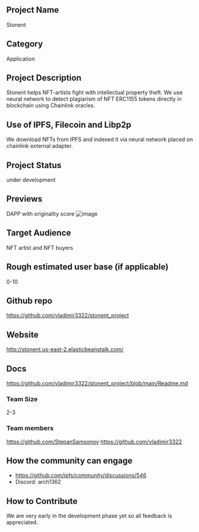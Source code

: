 ## Project Name
Stonent
## Category 
Application

## Project Description
Stonent helps NFT-artists fight with intellectual property theft. We use neural network to detect plagiarism of NFT ERC1155 tokens directly in blockchain using Chainlink oracles.

## Use of IPFS, Filecoin and Libp2p
We download NFTs from IPFS and indexed it via neural network placed on chainlink external adapter.

## Project Status
under development

## Previews
DAPP with originality score ![image](https://user-images.githubusercontent.com/31879791/117173733-bdddc880-add5-11eb-9eb3-b74e9ba6db98.png)


## Target Audience
NFT artist and NFT buyers 

## Rough estimated user base (if applicable)
0-10

## Github repo
https://github.com/vladimir3322/stonent_project

## Website
http://stonent.us-east-2.elasticbeanstalk.com/

## Docs
https://github.com/vladimir3322/stonent_project/blob/main/Readme.md

### Team Size  
2-3

### Team members  
https://github.com/StepanSamsonov
https://github.com/vladimir3322

## How the community can engage
* https://github.com/ipfs/community/discussions/546
* Discord:  arch1362
## How to Contribute
We are very early in the development phase yet so all feedback is appreciated.

